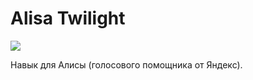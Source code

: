 # Alisa Twilight
![](https://travis-ci.com/fox0/alisa_twilight.svg?branch=master)

Навык для Алисы (голосового помощника от Яндекс).
